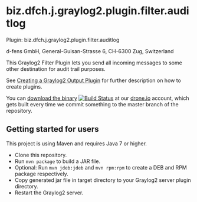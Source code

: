 biz.dfch.j.graylog2.plugin.filter.auditlog
============================================

Plugin: biz.dfch.j.graylog2.plugin.filter.auditlog

d-fens GmbH, General-Guisan-Strasse 6, CH-6300 Zug, Switzerland

This Graylog2 Filter Plugin lets you send all incoming messages to some other destination for audit trail purposes.

See [Creating a Graylog2 Output Plugin](http://d-fens.ch/2015/01/07/howto-creating-a-graylog2-output-plugin/) for further description on how to create plugins.

You can [download the binary](https://drone.io/github.com/dfch/biz.dfch.j.graylog2.plugin.filter.auditlog/files) [![Build Status](https://drone.io/github.com/dfch/biz.dfch.j.graylog2.plugin.filter.auditlog/status.png)](https://drone.io/github.com/dfch/biz.dfch.j.graylog2.plugin.filter.auditlog/latest) at our [drone.io](https://drone.io/github.com/dfch) account, which gets built every time we commit something to the master branch of the repository.

Getting started for users
-------------------------

This project is using Maven and requires Java 7 or higher.

* Clone this repository.
* Run `mvn package` to build a JAR file.
* Optional: Run `mvn jdeb:jdeb` and `mvn rpm:rpm` to create a DEB and RPM package respectively.
* Copy generated jar file in target directory to your Graylog2 server plugin directory.
* Restart the Graylog2 server.
